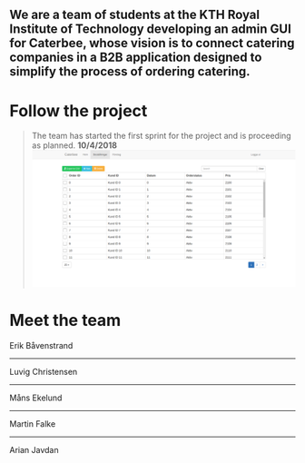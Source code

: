 

## We are a team of students at the KTH Royal Institute of Technology developing an admin GUI for Caterbee, whose vision is to connect catering companies in a B2B application designed to simplify the process of ordering catering.


# Follow the project

> The team has started the first sprint for the project and is proceeding as planned.
> **10/4/2018**
![Screenshot%20from%202018-04-12%2016-29-46.png](https://github.com/CaterbeeAdminGUI/CaterbeeAdminGUI.github.io/blob/master/Screenshot%20from%202018-04-12%2016-29-46.png "Table window")

# Meet the team

Erik Båvenstrand

---

Luvig Christensen

---

Måns Ekelund

---

Martin Falke

---

Arian Javdan
